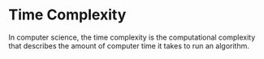 # Time Complexity

In computer science, the time complexity is the computational complexity that describes the amount of computer time it takes to run an algorithm.
